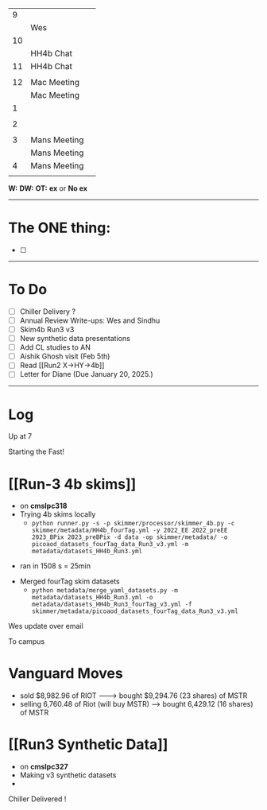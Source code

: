 
|     |              |     |
| --- | ------------ | --- |
| 9   |              |     |
|     | Wes          |     |
| 10  |              |     |
|     | HH4b Chat    |     |
| 11  | HH4b Chat    |     |
|     |              |     |
| 12  | Mac Meeting  |     |
|     | Mac Meeting  |     |
| 1   |              |     |
|     |              |     |
| 2   |              |     |
|     |              |     |
| 3   | Mans Meeting |     |
|     | Mans Meeting |     |
| 4   | Mans Meeting |     |
|     |              |     |

**W:**
**DW:**
**OT:**
**ex** or **No ex**

---
# The ONE thing: 
- [ ] 

---
# To Do

- [ ] Chiller Delivery ?
- [ ] Annual Review Write-ups: Wes and Sindhu
- [ ] Skim4b Run3 v3
- [ ] New  synthetic data presentations
- [ ] Add CL studies to AN
- [ ] Aishik Ghosh visit (Feb 5th)
- [ ]  Read [[Run2 X->HY->4b]]
- [ ] Letter for Diane (Due January 20, 2025.)

---

# Log

Up at 7

Starting the Fast!

# [[Run-3 4b skims]]
- on **cmslpc318**
- Trying 4b skims locally
	- `python runner.py -s -p skimmer/processor/skimmer_4b.py -c skimmer/metadata/HH4b_fourTag.yml -y 2022_EE 2022_preEE 2023_BPix 2023_preBPix -d data -op skimmer/metadata/ -o picoaod_datasets_fourTag_data_Run3_v3.yml -m metadata/datasets_HH4b_Run3.yml`
* ran in 1508 s = 25min
- Merged fourTag skim datasets 
	- `python metadata/merge_yaml_datasets.py -m metadata/datasets_HH4b_Run3.yml -o metadata/datasets_HH4b_Run3_fourTag_v3.yml -f skimmer/metadata/picoaod_datasets_fourTag_data_Run3_v3.yml `




Wes update over email

To campus

# Vanguard Moves
- sold $8,982.96 of RIOT ---> bought $9,294.76 (23 shares) of MSTR
- selling 6,760.48 of Riot (will buy MSTR) --> bought 6,429.12 (16 shares) of MSTR


# [[Run3 Synthetic Data]]
- on **cmslpc327**
- Making v3 synthetic datasets
- 


Chiller Delivered ! 